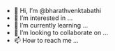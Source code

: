 - 👋 Hi, I’m @bharathvenktabathi
- 👀 I’m interested in ...
- 🌱 I’m currently learning ...
- 💞️ I’m looking to collaborate on ...
- 📫 How to reach me ...

<!---
bharathvenktabathi/bharathvenktabathi is a ✨ special ✨ repository because its `README.md` (this file) appears on your GitHub profile.
You can click the Preview link to take a look at your changes.
--->
